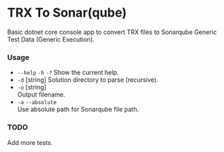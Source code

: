 # TRX To Sonar(qube)

Basic dotnet core console app to convert TRX files to Sonarqube Generic Test Data (Generic Execution).

### Usage

* `--help` `-h` `-?`
   Show the current help.
* `-d` [string]
  Solution directory to parse (recursive).
* `-o` [string]  
  Output filename.
* `-a` `--absolute`  
  Use absolute path for Sonarqube file path.

### TODO

Add more tests.